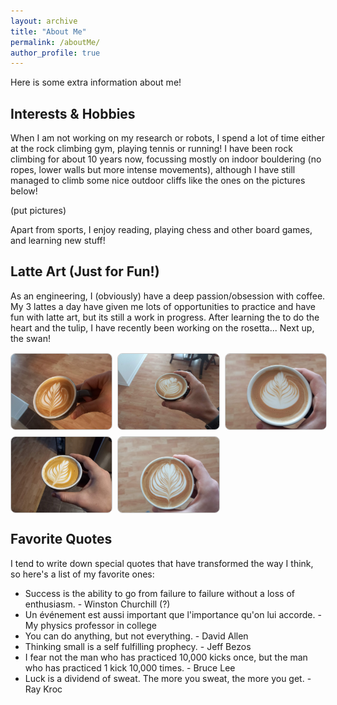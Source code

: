 ```yaml
---
layout: archive
title: "About Me"
permalink: /aboutMe/
author_profile: true
---
```


Here is some extra information about me!

<!-- <p>
  <a href="{{ site.baseurl }}/files/resume.pdf" download class="btn btn-primary">
    <i class="fa fa-download"></i> Download Resume
  </a>
</p> -->

## Interests & Hobbies
When I am not working on my research or robots, I spend a lot of time either at the rock climbing gym, playing tennis or running!
I have been rock climbing for about 10 years now, focussing mostly on indoor bouldering (no ropes, lower walls but more intense movements), although I have still managed to climb some nice outdoor cliffs like the ones on the pictures below!

(put pictures)

Apart from sports, I enjoy reading, playing chess and other board games, and learning new stuff!

## Latte Art (Just for Fun!)
As an engineering, I (obviously) have a deep passion/obsession with coffee. My 3 lattes a day have given me lots of opportunities to practice and have fun with latte art, but its still a work in progress. After learning the to do the heart and the tulip, I have recently been working on the rosetta... Next up, the swan!

<div style="display: grid; grid-template-columns: repeat(3, 1fr); gap: 10px; margin-top: 15px;">
  <!-- Row 1 -->
  <img src="../images/cafe1.jpg" alt="Latte Art 1" style="width: 100%; aspect-ratio: 4/3; object-fit: cover; border: 1px solid #ccc; border-radius: 8px;">
  <img src="../images/cafe2.jpg" alt="Latte Art 2" style="width: 100%; aspect-ratio: 4/3; object-fit: cover; border: 1px solid #ccc; border-radius: 8px;">
  <img src="../images/cafe3.jpg" alt="Latte Art 3" style="width: 100%; aspect-ratio: 4/3; object-fit: cover; border: 1px solid #ccc; border-radius: 8px;">

  <!-- Row 2 -->
  <img src="../images/cafe6.jpg" alt="Latte Art 6" style="width: 100%; aspect-ratio: 4/3; object-fit: cover; border: 1px solid #ccc; border-radius: 8px;">
  <img src="../images/cafe4.jpg" alt="Latte Art 4" style="width: 100%; aspect-ratio: 4/3; object-fit: cover; border: 1px solid #ccc; border-radius: 8px;">
  <div></div> <!-- empty cell for symmetry -->
</div>

## Favorite Quotes
I tend to write down special quotes that have transformed the way I think, so here's a list of my favorite ones:
  - Success is the ability to go from failure to failure without a loss of enthusiasm. - Winston Churchill (?)
  - Un événement est aussi important que l'importance qu'on lui accorde. - My physics professor in college
  - You can do anything, but not everything. - David Allen
  - Thinking small is a self fulfilling prophecy. - Jeff Bezos
  - I fear not the man who has practiced 10,000 kicks once, but the man who has practiced 1 kick 10,000 times. - Bruce Lee
  - Luck is a dividend of sweat. The more you sweat, the more you get. - Ray Kroc